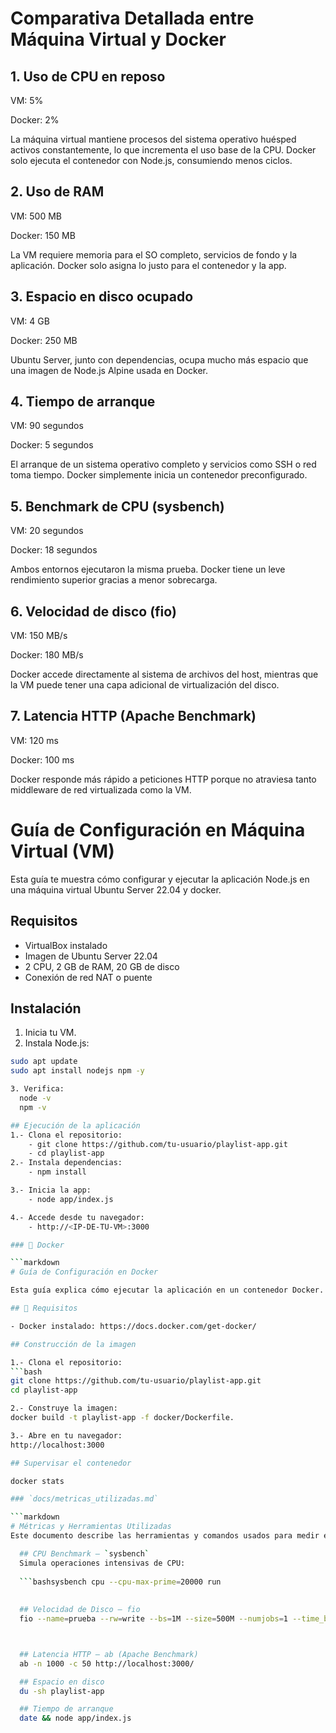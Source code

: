 # Comparativa Detallada entre Máquina Virtual y Docker
## 1. Uso de CPU en reposo

VM: 5%

Docker: 2%

La máquina virtual mantiene procesos del sistema operativo huésped activos constantemente, lo que incrementa el uso base de la CPU. Docker solo ejecuta el contenedor con Node.js, consumiendo menos ciclos.

## 2. Uso de RAM

VM: 500 MB

Docker: 150 MB

La VM requiere memoria para el SO completo, servicios de fondo y la aplicación. Docker solo asigna lo justo para el contenedor y la app.

## 3. Espacio en disco ocupado

VM: 4 GB

Docker: 250 MB

Ubuntu Server, junto con dependencias, ocupa mucho más espacio que una imagen de Node.js Alpine usada en Docker.



## 4. Tiempo de arranque

VM: 90 segundos

Docker: 5 segundos

El arranque de un sistema operativo completo y servicios como SSH o red toma tiempo. Docker simplemente inicia un contenedor preconfigurado.


## 5. Benchmark de CPU (sysbench)

VM: 20 segundos

Docker: 18 segundos

Ambos entornos ejecutaron la misma prueba. Docker tiene un leve rendimiento superior gracias a menor sobrecarga.

## 6. Velocidad de disco (fio)

VM: 150 MB/s

Docker: 180 MB/s

Docker accede directamente al sistema de archivos del host, mientras que la VM puede tener una capa adicional de virtualización del disco.


## 7. Latencia HTTP (Apache Benchmark)

VM: 120 ms

Docker: 100 ms

Docker responde más rápido a peticiones HTTP porque no atraviesa tanto middleware de red virtualizada como la VM.



# Guía de Configuración en Máquina Virtual (VM)

Esta guía te muestra cómo configurar y ejecutar la aplicación Node.js en una máquina virtual Ubuntu Server 22.04 y docker.








## Requisitos

- VirtualBox instalado
- Imagen de Ubuntu Server 22.04
- 2 CPU, 2 GB de RAM, 20 GB de disco
- Conexión de red NAT o puente

## Instalación

1. Inicia tu VM.
2. Instala Node.js:
```bash
sudo apt update
sudo apt install nodejs npm -y

3. Verifica:
  node -v
  npm -v

## Ejecución de la aplicación
1.- Clona el repositorio:
    - git clone https://github.com/tu-usuario/playlist-app.git
    - cd playlist-app
2.- Instala dependencias:
    - npm install

3.- Inicia la app:
    - node app/index.js

4.- Accede desde tu navegador:
    - http://<IP-DE-TU-VM>:3000

### 📄 Docker

```markdown
# Guía de Configuración en Docker

Esta guía explica cómo ejecutar la aplicación en un contenedor Docker.

## 🔧 Requisitos

- Docker instalado: https://docs.docker.com/get-docker/

## Construcción de la imagen

1.- Clona el repositorio:
```bash
git clone https://github.com/tu-usuario/playlist-app.git
cd playlist-app

2.- Construye la imagen:
docker build -t playlist-app -f docker/Dockerfile.

3.- Abre en tu navegador:
http://localhost:3000

## Supervisar el contenedor

docker stats

### `docs/metricas_utilizadas.md`

```markdown
# Métricas y Herramientas Utilizadas
Este documento describe las herramientas y comandos usados para medir el rendimiento.

  ## CPU Benchmark — `sysbench`
  Simula operaciones intensivas de CPU:
  
  ```bashsysbench cpu --cpu-max-prime=20000 run
  
  
  ## Velocidad de Disco — fio
  fio --name=prueba --rw=write --bs=1M --size=500M --numjobs=1 --time_based --runtime=60 --group_reporting



  ## Latencia HTTP — ab (Apache Benchmark)
  ab -n 1000 -c 50 http://localhost:3000/

  ## Espacio en disco
  du -sh playlist-app

  ## Tiempo de arranque
  date && node app/index.js















